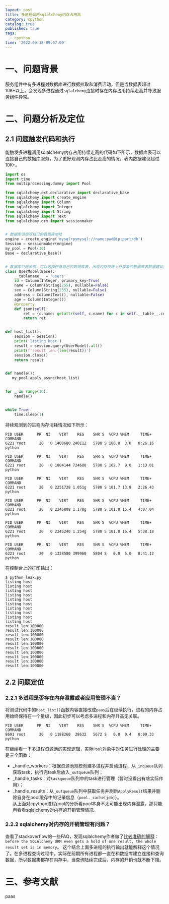 ```yaml
---
layout: post
title: 多进程调用sqlalchemy内存占用高
category: cpython
catalog: true
published: true
tags:
  - cpython
time: '2022.09.18 09:07:00'
---
```

# 一、问题背景
服务组件中有多进程对数据库进行数据拉取和消费活动，但是当数据表超过10K+以上，会发现多进程通过`sqlalchemy`连接时存在内存占用持续走高并导致服务组件异常。

# 二、问题分析及定位
## 2.1 问题触发代码和执行
能触发多进程调用sqlalchemy内存占用持续走高的代码如下所示，数据库表可以连接自己的数据库服务，为了更好观测内存占比走高的情况，表内数据建议超过10K+。
```python
import os
import time
from multiprocessing.dummy import Pool

from sqlalchemy.ext.declarative import declarative_base
from sqlalchemy import create_engine
from sqlalchemy import Column
from sqlalchemy import Integer
from sqlalchemy import String
from sqlalchemy import Text
from sqlalchemy.orm import sessionmaker


# 数据库请填写自己的数据库地址
engine = create_engine('mysql+pymysql://name:pwd@ip:port/db')
Session = sessionmaker(engine)
my_pool = Pool(10)
Base = declarative_base()


# 数据库只是示例，可以选择任意自己的数据库表，出现内存快速上升现象的数据库表数据建议超10K+
class UserModel(Base):
    __tablename__ = 'users'
    id = Column(Integer, primary_key=True)
    name = Column(String(255), nullable=False)
    sex = Column(String(255), nullable=False)
    address = Column(Text(), nullable=False)
    age = Column(Integer())
    @property
    def json(self):
        ret = {c.name: getattr(self, c.name) for c in self.__table__.columns}
        return ret


def host_list():
    session = Session()
    print('listing host')
    result = session.query(UserModel).all()
    print(f'result len:{len(result)}')
    session.close()
    return result


def handle():
   my_pool.apply_async(host_list)


for _ in range(10):
    handle()


while True:
    time.sleep(1)
```

持续观测到的进程内存消耗情况如下所示：
```
PID USER      PR  NI    VIRT    RES    SHR S  %CPU %MEM     TIME+ COMMAND
6221 root      20   0 1400680 240112   5780 S 180.0  3.0   0:26.16 python

PID USER      PR  NI    VIRT    RES    SHR S  %CPU %MEM     TIME+ COMMAND
6221 root      20   0 1884144 724680   5780 S 102.7  9.0   1:13.01 python

PID USER      PR  NI    VIRT    RES    SHR S  %CPU %MEM     TIME+ COMMAND
6221 root      20   0 2251728 1.051g   5780 S 101.7 13.8   2:26.43 python

PID USER      PR  NI    VIRT    RES    SHR S  %CPU %MEM     TIME+ COMMAND
6221 root      20   0 2246808 1.178g   5780 S 101.0 15.4   4:07.04 python

PID USER      PR  NI    VIRT    RES    SHR S  %CPU %MEM     TIME+ COMMAND
6221 root      20   0 2245240 1.254g   5780 S 101.0 16.4   5:38.18 python

PID USER      PR  NI    VIRT    RES    SHR S  %CPU %MEM     TIME+ COMMAND
6221 root      20   0 1328580 399960   5804 S   0.0  5.0   8:41.12 python

```

在控制台上的打印输出：
```
$ python leak.py
listing host
listing host
listing host
listing host
listing host
listing host
listing host
listing host
listing host
listing host
result len:100000
result len:100000
result len:100000
result len:100000
result len:100000
result len:100000
result len:100000
result len:100000
result len:100000
result len:100000
```

## 2.2 问题定位
### 2.2.1 多进程是否存在内存泄露或者应用管理不当？
将测试代码中的`host_list()`函数内容直接改成`paas`后在继续执行，进程的内存占用始终保持在一个量级，因此初步可以考虑多进程和内存升高无关联。
```
PID USER      PR  NI    VIRT    RES    SHR S  %CPU %MEM     TIME+ COMMAND
8691 root      20   0 1188260  28632   5672 S   0.0  0.4   0:00.33 python
```
在继续看一下多进程资源池的[实现逻辑](https://github.com/shihai1991/cpython/blob/9a34d853d7ad2e2f52dcd5d7fef5773a1dc98868/Lib/multiprocessing/pool.py)，实际`Pool`对象中对任务进行处理的主要是三个函数：
- _handle_workers：根据资源池规模创建多进程并启动进程，从`_inqueue`队列获取task，执行完task后放入`_outqueue`队列；
- _handle_tasks：对`taskqueue`队列中的task进行管理（暂时没看出有啥实际作用）；
- _handle_results：从`_outqueue`队列中获取任务并刷新`ApplyResult`结果并删除自身在pool缓存中的记录信息（`pool._cache[job]`）。  
从上面对cpython进程pool的分析看pool本身不太可能出现内存泄露，那只能再看看sqlalchemy对内存的开销管理情况。

### 2.2.2 sqlalchemy对内存的开销管理有问题？
查看了stackoverflow的一些FAQ，发现sqlalchemy作者做了[比较准确的解释](https://stackoverflow.com/questions/7389759/memory-efficient-built-in-sqlalchemy-iterator-generator)：`before the SQLAlchemy ORM even gets a hold of one result, the whole result set is in memory`。
这个结合上面多进程的执行输出就能解释这个情况了。在多进程查询过程中，实际在前期所有进程都一直在和数据库建立连接和查询数据，所以数据集都存在内存中，当查询陆续完成后，内存的开销也就不断下降。

# 三、参考文献
paas